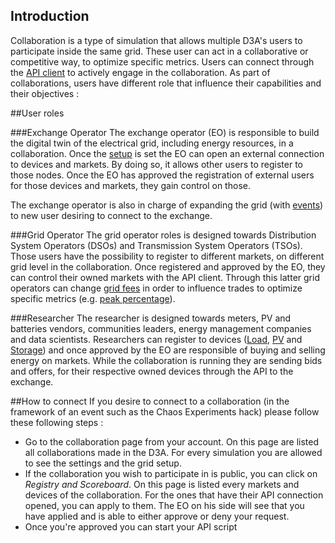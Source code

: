 ## Introduction

Collaboration is a type of simulation that allows multiple D3A's users to participate inside the same grid. These user can act in a collaborative or competitive way, to optimize specific metrics. Users can connect through the [API client](api.md) to actively engage in the collaboration. As part of collaborations, users have different role that influence their capabilities and their objectives : 

##User roles

###Exchange Operator
The exchange operator (EO) is responsible to build the digital twin of the electrical grid, including energy resources, in a collaboration. Once the [setup](grid-setup.md) is set the EO can open an external connection to devices and markets. By doing so, it allows other users to register to those nodes. Once the EO has approved the registration of external users for those devices and markets, they gain control on those.

The exchange operator is also in charge of expanding the grid (with [events](events.md)) to new user desiring to connect to the exchange.

###Grid Operator
The grid operator roles is designed towards Distribution System Operators (DSOs) and Transmission System Operators (TSOs). Those users have the possibility to register to different markets, on different grid level in the collaboration. Once registered and approved by the EO, they can control their owned markets with the API client. Through this latter grid operators can change [grid fees](constant-fees.md) in order to influence trades to optimize specific metrics (e.g. [peak percentage](kpis.md#peak-percentage)).

###Researcher
The researcher is designed towards meters, PV and batteries vendors, communities leaders, energy management companies and data scientists. Researchers can register to devices ([Load](load.md), [PV](pv-strategy.md) and [Storage](storage.md)) and once approved by the EO are responsible of buying and selling energy on markets. While the collaboration is running they are sending bids and offers, for their respective owned devices through the API to the exchange.

##How to connect
If you desire to connect to a collaboration (in the framework of an event such as the Chaos Experiments hack) please follow these following steps : 

* Go to the collaboration page from your account. On this page are listed all collaborations made in the D3A. For every simulation you are allowed to see the settings and the grid setup.
* If the collaboration you wish to participate in is public, you can click on *Registry and Scoreboard*. On this page is listed every markets and devices of the collaboration. For the ones that have their API connection opened, you can apply to them. The EO on his side will see that you have applied and is able to either approve or deny your request.
* Once you're approved you can start your API script 

